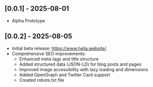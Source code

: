 ## [0.0.1] - 2025-08-01

- Alpha Prototype

## [0.0.2] - 2025-08-05

- Initial beta release: https://www.hella.website/
- Comprehensive SEO improvements:
  - Enhanced meta tags and title structure
  - Added structured data (JSON-LD) for blog posts and pages
  - Improved image accessibility with lazy loading and dimensions
  - Added OpenGraph and Twitter Card support
  - Created robots.txt file